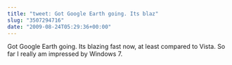 ```yaml
---
title: "tweet: Got Google Earth going. Its blaz"
slug: "3507294716"
date: "2009-08-24T05:29:36+00:00"
---
```

Got Google Earth going. Its blazing fast now, at least compared to Vista. So far I really am impressed by Windows 7.